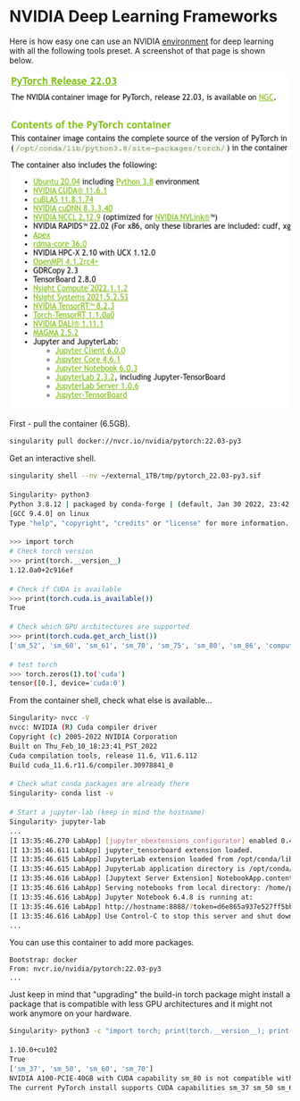 # NVIDIA Deep Learning Frameworks

Here is how easy one can use an NVIDIA [environment](https://docs.nvidia.com/deeplearning/frameworks/pytorch-release-notes/rel_22-03.html) for deep learning with all the following tools preset. A screenshot of that page is shown below.

![web screenshot](./img/pytorch-nvidia.png)

First - pull the container (6.5GB).
```bash
singularity pull docker://nvcr.io/nvidia/pytorch:22.03-py3
```
Get an interactive shell.
```bash
singularity shell --nv ~/external_1TB/tmp/pytorch_22.03-py3.sif

Singularity> python3
Python 3.8.12 | packaged by conda-forge | (default, Jan 30 2022, 23:42:07)
[GCC 9.4.0] on linux
Type "help", "copyright", "credits" or "license" for more information.

>>> import torch
# Check torch version
>>> print(torch.__version__)
1.12.0a0+2c916ef

# Check if CUDA is available
>>> print(torch.cuda.is_available())
True

# Check which GPU architectures are supported
>>> print(torch.cuda.get_arch_list())
['sm_52', 'sm_60', 'sm_61', 'sm_70', 'sm_75', 'sm_80', 'sm_86', 'compute_86']

# test torch
>>> torch.zeros(1).to('cuda')
tensor([0.], device='cuda:0')
```
From the container shell, check what else is available...
```bash
Singularity> nvcc -V
nvcc: NVIDIA (R) Cuda compiler driver
Copyright (c) 2005-2022 NVIDIA Corporation
Built on Thu_Feb_10_18:23:41_PST_2022
Cuda compilation tools, release 11.6, V11.6.112
Build cuda_11.6.r11.6/compiler.30978841_0

# Check what conda packages are already there
Singularity> conda list -v

# Start a jupyter-lab (keep in mind the hostname)
Singularity> jupyter-lab
...
[I 13:35:46.270 LabApp] [jupyter_nbextensions_configurator] enabled 0.4.1
[I 13:35:46.611 LabApp] jupyter_tensorboard extension loaded.
[I 13:35:46.615 LabApp] JupyterLab extension loaded from /opt/conda/lib/python3.8/site-packages/jupyterlab
[I 13:35:46.615 LabApp] JupyterLab application directory is /opt/conda/share/jupyter/lab
[I 13:35:46.616 LabApp] [Jupytext Server Extension] NotebookApp.contents_manager_class is (a subclass of) jupytext.TextFileContentsManager already - OK
[I 13:35:46.616 LabApp] Serving notebooks from local directory: /home/pmitev
[I 13:35:46.616 LabApp] Jupyter Notebook 6.4.8 is running at:
[I 13:35:46.616 LabApp] http://hostname:8888/?token=d6e865a937e527ff5bbccfb3f150480b76566f47eb3808b1
[I 13:35:46.616 LabApp] Use Control-C to stop this server and shut down all kernels (twice to skip confirmation).
...
```
You can use this container to add more packages.
```singularity
Bootstrap: docker
From: nvcr.io/nvidia/pytorch:22.03-py3
...
```

Just keep in mind that "upgrading" the build-in torch package might install a package that is compatible with less GPU architectures and it might not work anymore on your hardware.
```bash
Singularity> python3 -c "import torch; print(torch.__version__); print(torch.cuda.is_available()); print(torch.cuda.get_arch_list()); torch.zeros(1).to('cuda')"

1.10.0+cu102
True
['sm_37', 'sm_50', 'sm_60', 'sm_70']
NVIDIA A100-PCIE-40GB with CUDA capability sm_80 is not compatible with the current PyTorch installation.
The current PyTorch install supports CUDA capabilities sm_37 sm_50 sm_60 sm_70.
```